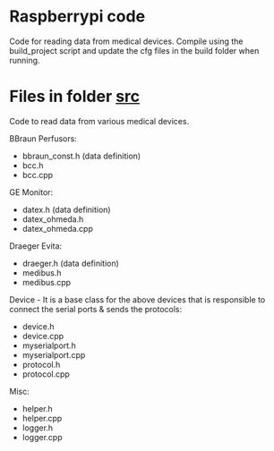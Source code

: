 # Raspberrypi code
Code for reading data from medical devices. Compile using the build_project script and update the cfg files in the build folder when running.

# Files in folder [src](./src/) 
Code to read data from various medical devices.

BBraun Perfusors:
- bbraun_const.h (data definition)
- bcc.h
- bcc.cpp

GE Monitor:
- datex.h (data definition)
- datex_ohmeda.h
- datex_ohmeda.cpp

Draeger Evita:
- draeger.h (data definition)
- medibus.h
- medibus.cpp

Device - It is a base class for the above devices that is responsible to connect the serial ports & sends the protocols:
- device.h
- device.cpp
- myserialport.h
- myserialport.cpp
- protocol.h
- protocol.cpp

Misc:
- helper.h
- helper.cpp
- logger.h
- logger.cpp
